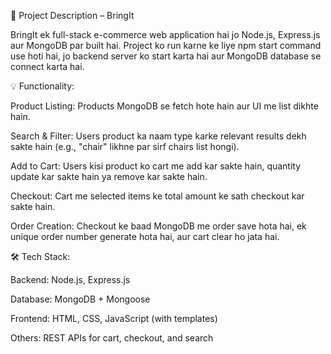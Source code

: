 📌 Project Description – BringIt

BringIt ek full-stack e-commerce web application hai jo Node.js, Express.js aur MongoDB par built hai. Project ko run karne ke liye npm start command use hoti hai, jo backend server ko start karta hai aur MongoDB database se connect karta hai.

💡 Functionality:

Product Listing: Products MongoDB se fetch hote hain aur UI me list dikhte hain.

Search & Filter: Users product ka naam type karke relevant results dekh sakte hain (e.g., "chair" likhne par sirf chairs list hongi).

Add to Cart: Users kisi product ko cart me add kar sakte hain, quantity update kar sakte hain ya remove kar sakte hain.

Checkout: Cart me selected items ke total amount ke sath checkout kar sakte hain.

Order Creation: Checkout ke baad MongoDB me order save hota hai, ek unique order number generate hota hai, aur cart clear ho jata hai.

🛠 Tech Stack:

Backend: Node.js, Express.js

Database: MongoDB + Mongoose

Frontend: HTML, CSS, JavaScript (with templates)

Others: REST APIs for cart, checkout, and search
